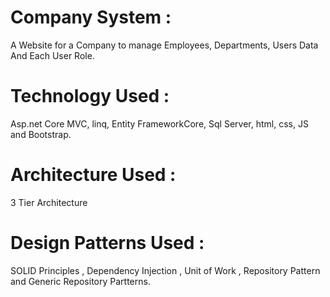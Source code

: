 # Company System :
A Website for a Company to manage Employees, Departments, Users Data And Each User Role.

# Technology Used :
Asp.net Core MVC, linq, Entity FrameworkCore, Sql Server, html, css, JS and Bootstrap.

# Architecture Used : 
3 Tier Architecture 

# Design Patterns Used : 
SOLID Principles , Dependency Injection , Unit of Work , Repository Pattern and Generic Repository Partterns.
